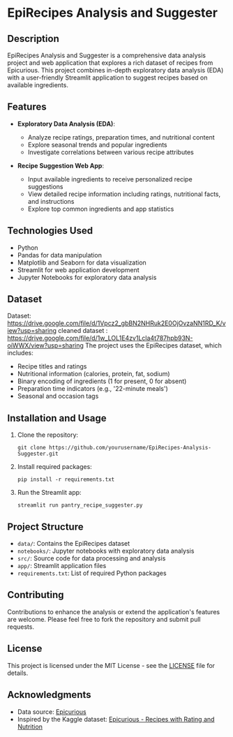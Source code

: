 # EpiRecipes Analysis and Suggester

## Description
EpiRecipes Analysis and Suggester is a comprehensive data analysis project and web application that explores a rich dataset of recipes from Epicurious. This project combines in-depth exploratory data analysis (EDA) with a user-friendly Streamlit application to suggest recipes based on available ingredients.

## Features
- **Exploratory Data Analysis (EDA)**: 
  - Analyze recipe ratings, preparation times, and nutritional content
  - Explore seasonal trends and popular ingredients
  - Investigate correlations between various recipe attributes

- **Recipe Suggestion Web App**:
  - Input available ingredients to receive personalized recipe suggestions
  - View detailed recipe information including ratings, nutritional facts, and instructions
  - Explore top common ingredients and app statistics

## Technologies Used
- Python
- Pandas for data manipulation
- Matplotlib and Seaborn for data visualization
- Streamlit for web application development
- Jupyter Notebooks for exploratory data analysis

## Dataset
Dataset: https://drive.google.com/file/d/1Vpcz2_gbBN2NHRuk2E0OjOvzaNN1RD_K/view?usp=sharing
cleaned dataset : https://drive.google.com/file/d/1w_LOL1E4zv1Lcla4t787hpb93N-oiWWX/view?usp=sharing
The project uses the EpiRecipes dataset, which includes:
- Recipe titles and ratings
- Nutritional information (calories, protein, fat, sodium)
- Binary encoding of ingredients (1 for present, 0 for absent)
- Preparation time indicators (e.g., '22-minute meals')
- Seasonal and occasion tags

## Installation and Usage
1. Clone the repository:
   ```
   git clone https://github.com/yourusername/EpiRecipes-Analysis-Suggester.git
   ```
2. Install required packages:
   ```
   pip install -r requirements.txt
   ```
3. Run the Streamlit app:
   ```
   streamlit run pantry_recipe_suggester.py
   ```

## Project Structure
- `data/`: Contains the EpiRecipes dataset
- `notebooks/`: Jupyter notebooks with exploratory data analysis
- `src/`: Source code for data processing and analysis
- `app/`: Streamlit application files
- `requirements.txt`: List of required Python packages

## Contributing
Contributions to enhance the analysis or extend the application's features are welcome. Please feel free to fork the repository and submit pull requests.

## License
This project is licensed under the MIT License - see the [LICENSE](LICENSE) file for details.

## Acknowledgments
- Data source: [Epicurious](https://www.epicurious.com/)
- Inspired by the Kaggle dataset: [Epicurious - Recipes with Rating and Nutrition](https://www.kaggle.com/hugodarwood/epirecipes)

